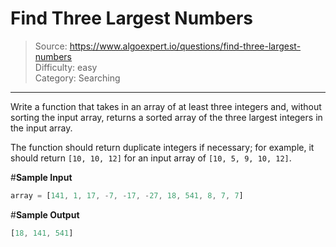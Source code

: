 # Find Three Largest Numbers
> Source: https://www.algoexpert.io/questions/find-three-largest-numbers  
> Difficulty: easy  
> Category: Searching
---

Write a function that takes in an array of at least three integers and, without 
sorting the input array, returns a sorted array of the three largest integers in 
the input array.

The function should return duplicate integers if necessary; for example, it 
should return `[10, 10, 12]` for an input array of `[10, 5, 9, 10, 12]`.

#**Sample Input**
```javascript
array = [141, 1, 17, -7, -17, -27, 18, 541, 8, 7, 7]
```

#**Sample Output**
```javascript
[18, 141, 541]
```
